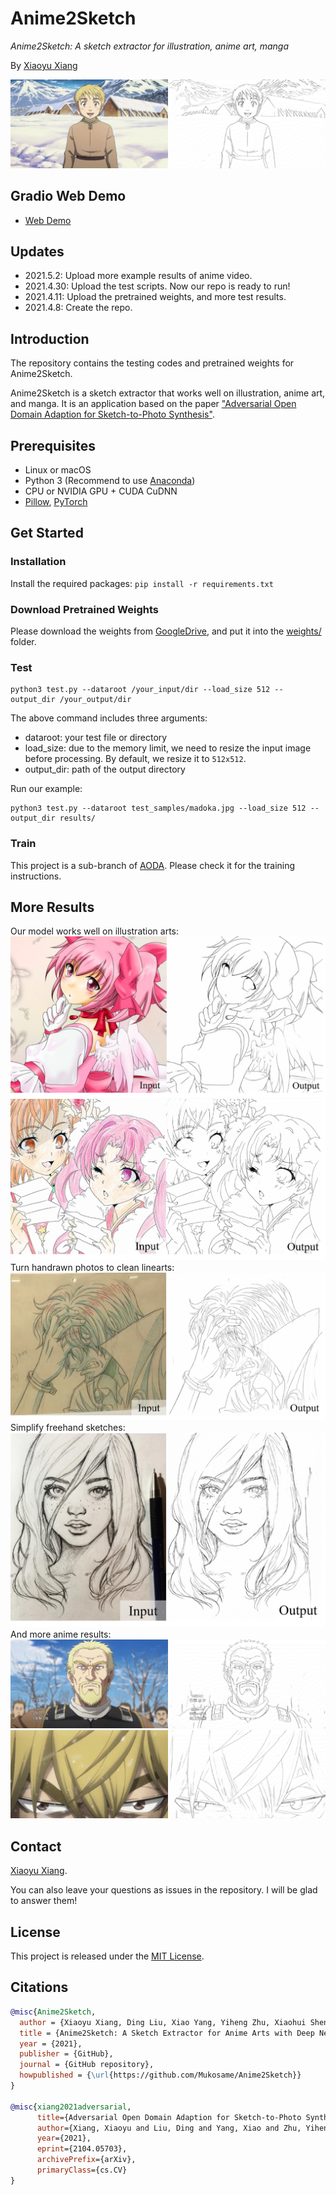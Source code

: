 # Anime2Sketch
*Anime2Sketch: A sketch extractor for illustration, anime art, manga*

By [Xiaoyu Xiang](https://engineering.purdue.edu/people/xiaoyu.xiang.1)

![teaser demo](demos/vinland_saga.gif)

## Gradio Web Demo
- [Web Demo](https://gradio.app/g/AK391/Anime2Sketch)

## Updates
- 2021.5.2: Upload more example results of anime video.
- 2021.4.30: Upload the test scripts. Now our repo is ready to run!
- 2021.4.11: Upload the pretrained weights, and more test results.
- 2021.4.8: Create the repo.

## Introduction
The repository contains the testing codes and pretrained weights for Anime2Sketch.

Anime2Sketch is a sketch extractor that works well on illustration, anime art, and manga. It is an application based on the paper ["Adversarial Open Domain Adaption for Sketch-to-Photo Synthesis"](https://arxiv.org/abs/2104.05703).

## Prerequisites
- Linux or macOS
- Python 3 (Recommend to use [Anaconda](https://www.anaconda.com/download/#linux))
- CPU or NVIDIA GPU + CUDA CuDNN
- [Pillow](https://pillow.readthedocs.io/en/stable/), [PyTorch](https://pytorch.org/)


## Get Started
### Installation 
Install the required packages: ```pip install -r requirements.txt```

### Download Pretrained Weights
Please download the weights from [GoogleDrive](https://drive.google.com/drive/folders/1Srf-WYUixK0wiUddc9y3pNKHHno5PN6R?usp=sharing), and put it into the [weights/](weights/) folder.

### Test
```Shell
python3 test.py --dataroot /your_input/dir --load_size 512 --output_dir /your_output/dir
```
The above command includes three arguments:
- dataroot: your test file or directory
- load_size: due to the memory limit, we need to resize the input image before processing. By default, we resize it to `512x512`.
- output_dir: path of the output directory

Run our example:
```Shell
python3 test.py --dataroot test_samples/madoka.jpg --load_size 512 --output_dir results/
```

### Train
This project is a sub-branch of [AODA](https://github.com/Mukosame/AODA). Please check it for the training instructions.

## More Results
Our model works well on illustration arts:
![madoka demo](demos/madoka_in_out.png)
![demo1](demos/demo1_in_out.png)
Turn handrawn photos to clean linearts:
![demo2](demos/demo2_in_out.png)
Simplify freehand sketches:
![demo3](demos/demo3_in_out.png)
And more anime results:
![demo4](demos/vinland_3.gif)
![demo5](demos/vinland_1.gif)

## Contact
[Xiaoyu Xiang](https://engineering.purdue.edu/people/xiaoyu.xiang.1).

You can also leave your questions as issues in the repository. I will be glad to answer them!

## License
This project is released under the [MIT License](LICENSE).

## Citations
```BibTex
@misc{Anime2Sketch,
  author = {Xiaoyu Xiang, Ding Liu, Xiao Yang, Yiheng Zhu, Xiaohui Shen},
  title = {Anime2Sketch: A Sketch Extractor for Anime Arts with Deep Networks},
  year = {2021},
  publisher = {GitHub},
  journal = {GitHub repository},
  howpublished = {\url{https://github.com/Mukosame/Anime2Sketch}}
}

@misc{xiang2021adversarial,
      title={Adversarial Open Domain Adaption for Sketch-to-Photo Synthesis}, 
      author={Xiang, Xiaoyu and Liu, Ding and Yang, Xiao and Zhu, Yiheng and Shen, Xiaohui and Allebach, Jan P},
      year={2021},
      eprint={2104.05703},
      archivePrefix={arXiv},
      primaryClass={cs.CV}
}
```
